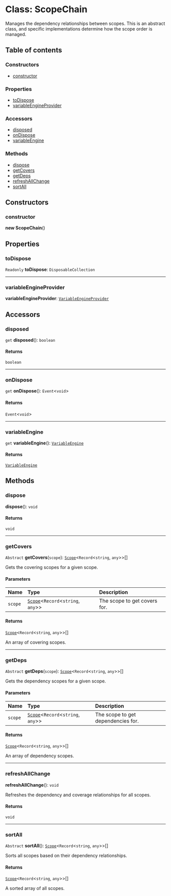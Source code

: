 # Class: ScopeChain

Manages the dependency relationships between scopes.
This is an abstract class, and specific implementations determine how the scope order is managed.

## Table of contents

### Constructors

* [constructor](/en/auto-docs/variable-plugin/classes/ScopeChain.md#constructor)

### Properties

* [toDispose](/en/auto-docs/variable-plugin/classes/ScopeChain.md#todispose)
* [variableEngineProvider](/en/auto-docs/variable-plugin/classes/ScopeChain.md#variableengineprovider)

### Accessors

* [disposed](/en/auto-docs/variable-plugin/classes/ScopeChain.md#disposed)
* [onDispose](/en/auto-docs/variable-plugin/classes/ScopeChain.md#ondispose)
* [variableEngine](/en/auto-docs/variable-plugin/classes/ScopeChain.md#variableengine)

### Methods

* [dispose](/en/auto-docs/variable-plugin/classes/ScopeChain.md#dispose)
* [getCovers](/en/auto-docs/variable-plugin/classes/ScopeChain.md#getcovers)
* [getDeps](/en/auto-docs/variable-plugin/classes/ScopeChain.md#getdeps)
* [refreshAllChange](/en/auto-docs/variable-plugin/classes/ScopeChain.md#refreshallchange)
* [sortAll](/en/auto-docs/variable-plugin/classes/ScopeChain.md#sortall)

## Constructors

### constructor

**new ScopeChain**()

## Properties

### toDispose

`Readonly` **toDispose**: `DisposableCollection`

***

### variableEngineProvider

**variableEngineProvider**: [`VariableEngineProvider`](/en/auto-docs/variable-plugin/variables/VariableEngineProvider-1.md)

## Accessors

### disposed

`get` **disposed**(): `boolean`

#### Returns

`boolean`

***

### onDispose

`get` **onDispose**(): `Event`<`void`>

#### Returns

`Event`<`void`>

***

### variableEngine

`get` **variableEngine**(): [`VariableEngine`](/en/auto-docs/variable-plugin/classes/VariableEngine.md)

#### Returns

[`VariableEngine`](/en/auto-docs/variable-plugin/classes/VariableEngine.md)

## Methods

### dispose

**dispose**(): `void`

#### Returns

`void`

***

### getCovers

`Abstract` **getCovers**(`scope`): [`Scope`](/en/auto-docs/variable-plugin/classes/Scope.md)<`Record`<`string`, `any`>>\[]

Gets the covering scopes for a given scope.

#### Parameters

| Name | Type | Description |
| :------ | :------ | :------ |
| `scope` | [`Scope`](/en/auto-docs/variable-plugin/classes/Scope.md)<`Record`<`string`, `any`>> | The scope to get covers for. |

#### Returns

[`Scope`](/en/auto-docs/variable-plugin/classes/Scope.md)<`Record`<`string`, `any`>>\[]

An array of covering scopes.

***

### getDeps

`Abstract` **getDeps**(`scope`): [`Scope`](/en/auto-docs/variable-plugin/classes/Scope.md)<`Record`<`string`, `any`>>\[]

Gets the dependency scopes for a given scope.

#### Parameters

| Name | Type | Description |
| :------ | :------ | :------ |
| `scope` | [`Scope`](/en/auto-docs/variable-plugin/classes/Scope.md)<`Record`<`string`, `any`>> | The scope to get dependencies for. |

#### Returns

[`Scope`](/en/auto-docs/variable-plugin/classes/Scope.md)<`Record`<`string`, `any`>>\[]

An array of dependency scopes.

***

### refreshAllChange

**refreshAllChange**(): `void`

Refreshes the dependency and coverage relationships for all scopes.

#### Returns

`void`

***

### sortAll

`Abstract` **sortAll**(): [`Scope`](/en/auto-docs/variable-plugin/classes/Scope.md)<`Record`<`string`, `any`>>\[]

Sorts all scopes based on their dependency relationships.

#### Returns

[`Scope`](/en/auto-docs/variable-plugin/classes/Scope.md)<`Record`<`string`, `any`>>\[]

A sorted array of all scopes.

